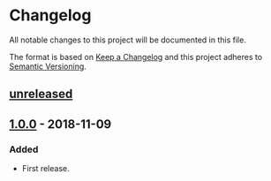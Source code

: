 Changelog
=========

All notable changes to this project will be documented in this file.

The format is based on [Keep a Changelog](http://keepachangelog.com/)
and this project adheres to [Semantic Versioning](http://semver.org/).

[unreleased]
------------

[1.0.0] - 2018-11-09
--------------------

### Added

- First release.

[unreleased]: https://www.github.com/FalacerSelene/ao3rss
[1.0.0]: https://www.github.com/FalacerSelene/ao3rss/tree/1.0.0
